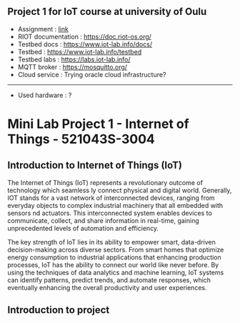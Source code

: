 ## Project 1 for IoT course at university of Oulu

- Assignment : [link](assignment.pdf)
- RIOT documentation : https://doc.riot-os.org/
- Testbed docs : https://www.iot-lab.info/docs/
- Testbed : https://www.iot-lab.info/testbed
- Testbed labs : https://labs.iot-lab.info/
- MQTT broker : https://mosquitto.org/
- Cloud service : Trying oracle cloud infrastructure?

---

- Used hardware : ?


# Mini Lab Project 1 - Internet of Things - 521043S-3004

## Introduction to Internet of Things (IoT)

The Internet of Things (IoT) represents a revolutionary outcome of technology which seamless ly connect physical and digital world. Generally, IOT stands for a vast network of interconnected devices, ranging from everyday objects to complex industrial machinery that all embedded with sensors nd actuators. This interconnected system enables devices to communicate, collect, and share information in real-time, gaining unprecedented levels of automation and efficiency.

The key strength of IoT lies in its ability to empower smart, data-driven decision-making across diverse sectors. From smart homes that optimize energy consumption to industrial applications that enhancing production processes, IoT has the ability to connect our world like never before. By using the techniques of data analytics and machine learning, IoT systems can identify patterns, predict trends, and automate responses, which eventually enhancing the overall productivity and user experiences.

## Introduction to project


